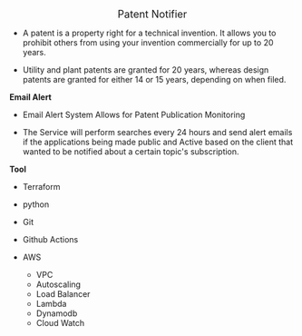 <p style="text-align: center;"><font size="4">Patent Notifier</font></p>



*   A patent is a property right for a technical invention. It allows you to prohibit others from using your invention commercially for up to 20 years. 

*   Utility and plant patents are granted for 20 years, whereas design patents are granted for either 14 or 15 years, depending on when filed.

**Email Alert**

*   Email Alert System Allows for Patent Publication Monitoring

*   The Service will perform searches every 24 hours and send alert emails if the applications being made public and Active based on the client that wanted to be notified about a certain topic's subscription.

**Tool**

*   Terraform
*   python
*   Git
*   Github Actions
*   AWS
    
    *   VPC
    *   Autoscaling
    *   Load Balancer
    *   Lambda
    *   Dynamodb
    *   Cloud Watch